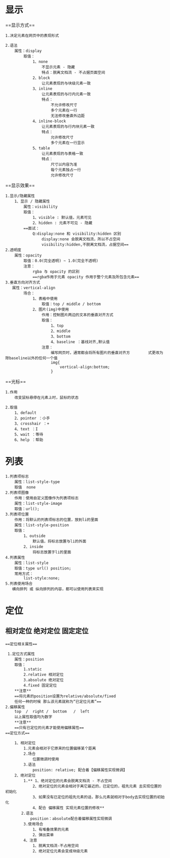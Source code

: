 # 显示
	
==显示方式==
	
	1.决定元素在网页中的表现形式
	
	2.语法
		属性：display
			取值：
				1、none
					不显示元素 - 隐藏
					特点：脱离文档流 - 不占据页面空间
				2、block
					让元素表现的与块级元素一致
				3、inline
					让元素表现的与行内元素一致
					特点：
						不允许修改尺寸
						多个元素在一行
						无法修改垂直外边距
				4、inline-block
					让元素表现的与行内块元素一致
					特点：
						允许修改尺寸
						多个元素在一行显示
				5、table
					让元素表现的与表格一致
					特点：
						尺寸以内容为准
						每个元素独占一行
						允许修改尺寸
						
==显示效果==
	
	1.显示/隐藏属性
		1、显示 / 隐藏属性
			属性：visibility
			取值：
				1、visible : 默认值，元素可见
				2、hidden : 元素不可见 - 隐藏
			==面试：
				Q:display:none 和 visibility:hidden 区别
					display:none 会脱离文档流，所以不占空间
					visibility:hidden,不脱离文档流，占据空间==
	2.透明度
		属性：opacity
			取值：0.0(完全透明) ~ 1.0(完全不透明)
			注意：
				rgba 与 opacity 的区别
				==rgba作用于元素 opacity 作用于整个元素及所包含元素==
	3.垂直方向对齐方式   
	   属性：vertical-align
			场合：
				1、表格中使用
					取值：top / middle / bottom
				2、图片(img)中使用
					作用：控制图片两边的文本的垂直对齐方式
					取值：
						1、top 
						2、middle
						3、bottom
						4、baseline ：基线对齐,默认值
					注意：
						编写网页时，通常都会将所有图片的垂直对齐方        式更改为除baseline以外的任何一个值
						img{
							vertical-align:bottom;
						}
==光标==
	
	1.作用
		改变鼠标悬停在元素上时，鼠标的状态

	2.取值
		1、default
		2、pointer ：小手
		3、crosshair ：+
		4、text ：I
		5、wait ：等待
		6、help ：帮助

# 列表
	1.列表项标志
		属性：list-style-type 
		取值  none
	2.列表项图像
		作用：使用自定义图像作为列表项标志
		属性：list-style-image
		取值：url();
	3.列表项位置
		作用：将默认的列表项标志的位置，放到li的里面
		属性：list-style-position
		取值：
			1、outside
				默认值，将标志放置与li的外面
			2、inside
				将标志放置于li的里面
	4.列表属性
		属性：list-style
		取值：type url() position;
		常用方式：
			list-style:none;
	5.列表使用场合
	   横向排列 或 纵向排列的内容，都可以使用列表来实现
	
# 定位
	
## 相对定位  绝对定位 固定定位
	==定位相关属性==
	
	 1.定位方式属性
	 	属性：position 
		取值：
			1.static
			2.relative 相对定位
			3.absolute 绝对定位
			4.fixed 固定定位
		**注意**
		==将元素的position设置为relative/absolute/fixed
		任何一种的时候 那么该元素就称为“已定位元素”==
	2.偏移属性
		top  /  right /  bottom   /  left
		以上属性取值均为数字
		**注意**
		==只有已定位的元素才能使用偏移属性==
	==定位方式==
		
		1、相对定位
			1.元素会相对于它原来的位置偏移某个距离
			2.场合
				位置微调时使用
			3.语法
				position: relative; 配合着【偏移属性实现微调】
		2、绝对定位
			1.** 1、绝对定位的元素会脱离文档流 - 不占空间
				2、绝对定位的元素会相对于离它最近的，已定位的，祖先元素 去实现位置的初始化
				3、如果没有已定位的祖先元素的话，那么元素就相对于body去实现位置的初始化
				4、配合 偏移属性 实现元素位置的修改**
		   2.语法
			   position：absolute配合着偏移属性实现微调
			3.使用场合
				1、有堆叠效果的元素
				2、弹出菜单
			4、注意
				1、脱离文档流-不占用空间
				2、绝对定位元素会变成块级元素
				
